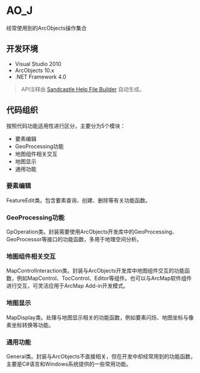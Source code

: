 # AO_J
经常使用到的ArcObjects操作集合

## 开发环境
* Visual Studio 2010
* ArcObjects 10.x
* .NET Framework 4.0

> API注释由 [Sandcastle Help File Builder](https://github.com/EWSoftware/SHFB) 自动生成。

## 代码组织
按照代码功能适用性进行区分，主要分为5个模块：
* 要素编辑
* GeoProcessing功能
* 地图组件相关交互
* 地图显示
* 通用功能

### 要素编辑
FeatureEdit类。包含要素查询、创建、删除等有关功能函数。

### GeoProcessing功能
GpOperation类。封装需要使用ArcObjects开发库中的GeoProcessing、GeoProcessor等接口的功能函数，多用于地理空间分析。

### 地图组件相关交互
MapControlInteraction类。封装与ArcObjects开发库中地图组件交互的功能函数，例如MapControl、TocControl、Editor等组件。也可以与ArcMap软件组件进行交互，可灵活应用于ArcMap Add-in开发模式。

### 地图显示
MapDisplay类。处理与地图显示相关的功能函数，例如要素闪烁、地图坐标与像素坐标转换等功能。

### 通用功能
General类。封装与ArcObjects不直接相关，但在开发中却经常用到的功能函数，主要是C#语言和Windows系统提供的一些常用功能。

